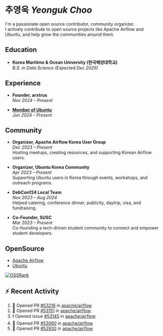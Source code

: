 # 추영욱 *Yeonguk Choo*

I'm a passionate open source contributor, community organizer.  
I actively contribute to open source projects like Apache Airflow and Ubuntu, and help grow the communities around them.  

## Education

- **Korea Maritime & Ocean University (한국해양대학교)**  
  *B.S. in Data Science (Expected Dec 2025)*  

## Experience
- **Founder, arxtrus**  
  _Nov 2024 – Present_  

- **[Member of Ubuntu](https://launchpad.net/~ubuntumembers)**  
  _Jun 2024 – Present_  


## Community

- **Organizer, Apache Airflow Korea User Group**  
  _Dec 2023 – Present_  
  Hosting meetups, creating resources, and supporting Korean Airflow users.

- **Organizer, Ubuntu Korea Community**  
  _Apr 2023 – Present_  
  Supporting Ubuntu users in Korea through events, workshops, and outreach programs.

- **DebConf24 Local Team**  
  _Nov 2023 – Aug 2024_  
  Helped catering, conference dinner, publicity, daytrip, visa, and fundraising.

- **Co-Founder, SUSC**  
  _Mar 2023 – Present_  
  Co-founding a tech-driven student community to connect and empower student developers.

## OpenSource
- [Apache Airflow](https://github.com/apache/airflow/pulls?q=is%3Apr+author%3Achoo121600+)
- [Ubuntu](https://launchpad.net/~choo121600)

[![OSSRank](https://ossrank.com/widget/1003272)](https://ossrank.com/c/1003272-yeonguk)


## :zap: Recent Activity
<!--START_SECTION:activity-->
1. 💪 Opened PR [#53216](https://github.com/apache/airflow/pull/53216) in [apache/airflow](https://github.com/apache/airflow)
2. 💪 Opened PR [#53151](https://github.com/apache/airflow/pull/53151) in [apache/airflow](https://github.com/apache/airflow)
3. ❗ Opened issue [#53145](https://github.com/apache/airflow/issues/53145) in [apache/airflow](https://github.com/apache/airflow)
4. 💪 Opened PR [#53060](https://github.com/apache/airflow/pull/53060) in [apache/airflow](https://github.com/apache/airflow)
5. 💪 Opened PR [#52930](https://github.com/apache/airflow/pull/52930) in [apache/airflow](https://github.com/apache/airflow)
<!--END_SECTION:activity-->



